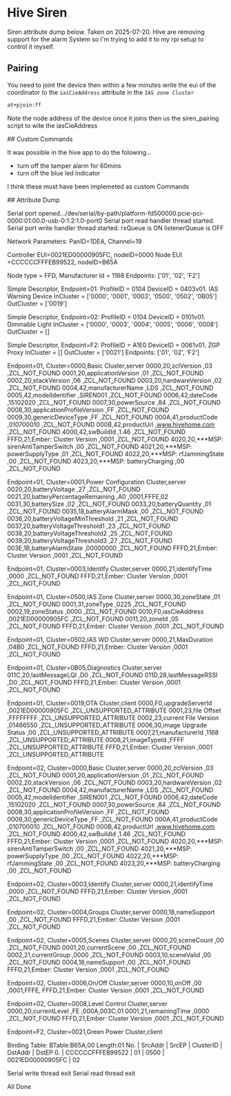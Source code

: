 # Hive Siren

Siren attribute dump below. Taken on 2025-07-20. Hive are removing support for the alarm System
so I'm trying to add it to my rpi setup to control it myself.

## Pairing
You need to joint the device then within a few minutes write the eui of the coordinator
to the `iasCieAddress` attribute in the `IAS zone Cluster`

```bash
at+pjoin:ff
```
Note the node address of the device once it joins then us the siren_pairing script to wite the iasCieAddress


## Custom Commands

It was possible in the hive app to do the folowing...
- turn off the tamper alarm for 60mins
- turn off the blue led indicator

I think these must have been implemeted as custom Commands

## Attribute Dump

Serial port opened.../dev/serial/by-path/platform-fd500000.pcie-pci-0000:01:00.0-usb-0:1.2:1.0-port0
Serial port read handler thread started.
Serial port write handler thread started.
rxQueue is ON
listenerQueue is OFF

Network Parameters: PanID=1DEA, Channel=19

Controller EUI=0021ED00000905FC, nodeID=0000
Node EUI      =CCCCCCFFFEB99522, nodeID=B65A


Node type = FFD, Manufacturer Id = 1168
Endpoints: ['01', '02', 'F2']

Simple Descriptor, Endpoint=01:
ProfileID  = 0104
DeviceID   = 0403v01. IAS Warning Device
InCluster  = ['0000', '0001', '0003', '0500', '0502', '0B05']
OutCluster = ['0019']

Simple Descriptor, Endpoint=02:
ProfileID  = 0104
DeviceID   = 0101v01. Dimmable Light
InCluster  = ['0000', '0003', '0004', '0005', '0006', '0008']
OutCluster = []

Simple Descriptor, Endpoint=F2:
ProfileID  = A1E0
DeviceID   = 0061v01. ZGP Proxy
InCluster  = []
OutCluster = ['0021']
Endpoints: ['01', '02', 'F2']

Endpoint=01, Cluster=0000,Basic Cluster,server
0000,20,zclVersion                              ,03                  ,ZCL_NOT_FOUND
0001,20,applicationVersion                      ,01                  ,ZCL_NOT_FOUND
0002,20,stackVersion                            ,06                  ,ZCL_NOT_FOUND
0003,20,hardwareVersion                         ,02                  ,ZCL_NOT_FOUND
0004,42,manufacturerName                        ,LDS                 ,ZCL_NOT_FOUND
0005,42,modelIdentifier                         ,SIREN001            ,ZCL_NOT_FOUND
0006,42,dateCode                                ,15102020            ,ZCL_NOT_FOUND
0007,30,powerSource                             ,84                  ,ZCL_NOT_FOUND
0008,30,applicationProfileVersion               ,FF                  ,ZCL_NOT_FOUND
0009,30,genericDeviceType                       ,FF                  ,ZCL_NOT_FOUND
000A,41,productCode                             ,010700010           ,ZCL_NOT_FOUND
000B,42,productUrl                              ,www.hivehome.com    ,ZCL_NOT_FOUND
4000,42,swBuildId                               ,1.46                ,ZCL_NOT_FOUND
FFFD,21,Ember: Cluster Version                  ,0001                ,ZCL_NOT_FOUND
4020,20,***MSP: sirenAntiTamperSwitch           ,00                  ,ZCL_NOT_FOUND
4021,20,***MSP: powerSupplyType                 ,01                  ,ZCL_NOT_FOUND
4022,20,***MSP: rfJammingState                  ,00                  ,ZCL_NOT_FOUND
4023,20,***MSP: batteryCharging                 ,00                  ,ZCL_NOT_FOUND

Endpoint=01, Cluster=0001,Power Configuration Cluster,server
0020,20,batteryVoltage                          ,27                  ,ZCL_NOT_FOUND
0021,20,batteryPercentageRemaining              ,A0                  ,0001,FFFE,02
0031,30,batterySize                             ,02                  ,ZCL_NOT_FOUND
0033,20,batteryQuantity                         ,01                  ,ZCL_NOT_FOUND
0035,18,batteryAlarmMask                        ,00                  ,ZCL_NOT_FOUND
0036,20,batteryVoltageMinThreshold              ,21                  ,ZCL_NOT_FOUND
0037,20,batteryVoltageThreshold1                ,23                  ,ZCL_NOT_FOUND
0038,20,batteryVoltageThreshold2                ,25                  ,ZCL_NOT_FOUND
0039,20,batteryVoltageThreshold3                ,27                  ,ZCL_NOT_FOUND
003E,1B,batteryAlarmState                       ,00000000            ,ZCL_NOT_FOUND
FFFD,21,Ember: Cluster Version                  ,0001                ,ZCL_NOT_FOUND

Endpoint=01, Cluster=0003,Identify Cluster,server
0000,21,identifyTime                            ,0000                ,ZCL_NOT_FOUND
FFFD,21,Ember: Cluster Version                  ,0001                ,ZCL_NOT_FOUND

Endpoint=01, Cluster=0500,IAS Zone Cluster,server
0000,30,zoneState                               ,01                  ,ZCL_NOT_FOUND
0001,31,zoneType                                ,0225                ,ZCL_NOT_FOUND
0002,19,zoneStatus                              ,0000                ,ZCL_NOT_FOUND
0010,F0,iasCieAddress                           ,0021ED00000905FC    ,ZCL_NOT_FOUND
0011,20,zoneId                                  ,05                  ,ZCL_NOT_FOUND
FFFD,21,Ember: Cluster Version                  ,0001                ,ZCL_NOT_FOUND

Endpoint=01, Cluster=0502,IAS WD Cluster,server
0000,21,MaxDuration                             ,04B0                ,ZCL_NOT_FOUND
FFFD,21,Ember: Cluster Version                  ,0001                ,ZCL_NOT_FOUND

Endpoint=01, Cluster=0B05,Diagnostics Cluster,server
011C,20,lastMessageLQI                          ,D0                  ,ZCL_NOT_FOUND
011D,28,lastMessageRSSI                         ,D0                  ,ZCL_NOT_FOUND
FFFD,21,Ember: Cluster Version                  ,0001                ,ZCL_NOT_FOUND

Endpoint=01, Cluster=0019,OTA Cluster,client
0000,F0,upgradeServerId                         ,0021ED00000905FC    ,ZCL_UNSUPPORTED_ATTRIBUTE
0001,23,file Offset                             ,FFFFFFFF            ,ZCL_UNSUPPORTED_ATTRIBUTE
0002,23,current File Version                    ,01466550            ,ZCL_UNSUPPORTED_ATTRIBUTE
0006,30,image Upgrade Status                    ,00                  ,ZCL_UNSUPPORTED_ATTRIBUTE
0007,21,manufacturerId                          ,1168                ,ZCL_UNSUPPORTED_ATTRIBUTE
0008,21,imageTypeId                             ,FFFF                ,ZCL_UNSUPPORTED_ATTRIBUTE
FFFD,21,Ember: Cluster Version                  ,0001                ,ZCL_UNSUPPORTED_ATTRIBUTE

Endpoint=02, Cluster=0000,Basic Cluster,server
0000,20,zclVersion                              ,03                  ,ZCL_NOT_FOUND
0001,20,applicationVersion                      ,01                  ,ZCL_NOT_FOUND
0002,20,stackVersion                            ,06                  ,ZCL_NOT_FOUND
0003,20,hardwareVersion                         ,02                  ,ZCL_NOT_FOUND
0004,42,manufacturerName                        ,LDS                 ,ZCL_NOT_FOUND
0005,42,modelIdentifier                         ,SIREN001            ,ZCL_NOT_FOUND
0006,42,dateCode                                ,15102020            ,ZCL_NOT_FOUND
0007,30,powerSource                             ,84                  ,ZCL_NOT_FOUND
0008,30,applicationProfileVersion               ,FF                  ,ZCL_NOT_FOUND
0009,30,genericDeviceType                       ,FF                  ,ZCL_NOT_FOUND
000A,41,productCode                             ,010700010           ,ZCL_NOT_FOUND
000B,42,productUrl                              ,www.hivehome.com    ,ZCL_NOT_FOUND
4000,42,swBuildId                               ,1.46                ,ZCL_NOT_FOUND
FFFD,21,Ember: Cluster Version                  ,0001                ,ZCL_NOT_FOUND
4020,20,***MSP: sirenAntiTamperSwitch           ,00                  ,ZCL_NOT_FOUND
4021,20,***MSP: powerSupplyType                 ,00                  ,ZCL_NOT_FOUND
4022,20,***MSP: rfJammingState                  ,00                  ,ZCL_NOT_FOUND
4023,20,***MSP: batteryCharging                 ,00                  ,ZCL_NOT_FOUND

Endpoint=02, Cluster=0003,Identify Cluster,server
0000,21,identifyTime                            ,0000                ,ZCL_NOT_FOUND
FFFD,21,Ember: Cluster Version                  ,0001                ,ZCL_NOT_FOUND

Endpoint=02, Cluster=0004,Groups Cluster,server
0000,18,nameSupport                             ,00                  ,ZCL_NOT_FOUND
FFFD,21,Ember: Cluster Version                  ,0001                ,ZCL_NOT_FOUND

Endpoint=02, Cluster=0005,Scenes Cluster,server
0000,20,sceneCount                              ,00                  ,ZCL_NOT_FOUND
0001,20,currentScene                            ,00                  ,ZCL_NOT_FOUND
0002,21,currentGroup                            ,0000                ,ZCL_NOT_FOUND
0003,10,sceneValid                              ,00                  ,ZCL_NOT_FOUND
0004,18,nameSupport                             ,00                  ,ZCL_NOT_FOUND
FFFD,21,Ember: Cluster Version                  ,0001                ,ZCL_NOT_FOUND

Endpoint=02, Cluster=0006,On/Off Cluster,server
0000,10,onOff                                   ,00                  ,0001,FFFE,
FFFD,21,Ember: Cluster Version                  ,0001                ,ZCL_NOT_FOUND

Endpoint=02, Cluster=0008,Level Control Cluster,server
0000,20,currentLevel                            ,FE                  ,000A,003C,01
0001,21,remainingTime                           ,0000                ,ZCL_NOT_FOUND
FFFD,21,Ember: Cluster Version                  ,0001                ,ZCL_NOT_FOUND

Endpoint=F2, Cluster=0021,Green Power Cluster,client

Binding Table:
BTable:B65A,00
Length:01
No. |     SrcAddr      | SrcEP | ClusterID |      DstAddr     | DstEP
0. | CCCCCCFFFEB99522 |  01   |   0500    | 0021ED00000905FC |  02

Serial write thread exit
Serial read thread exit

All Done